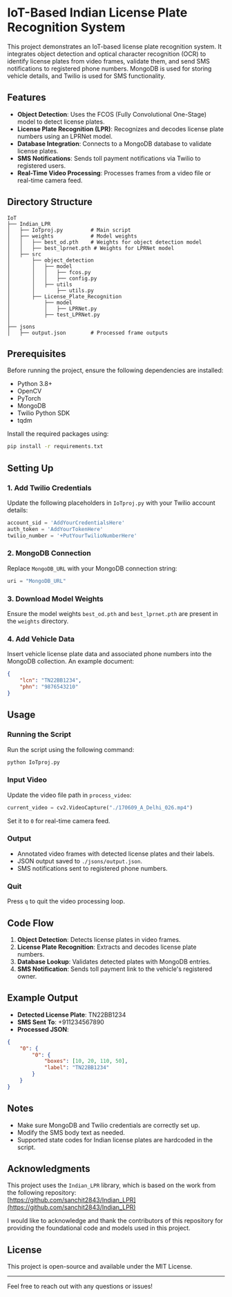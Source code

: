 # IoT-Based Indian License Plate Recognition System

This project demonstrates an IoT-based license plate recognition system. It integrates object detection and optical character recognition (OCR) to identify license plates from video frames, validate them, and send SMS notifications to registered phone numbers. MongoDB is used for storing vehicle details, and Twilio is used for SMS functionality.

## Features
- **Object Detection**: Uses the FCOS (Fully Convolutional One-Stage) model to detect license plates.
- **License Plate Recognition (LPR)**: Recognizes and decodes license plate numbers using an LPRNet model.
- **Database Integration**: Connects to a MongoDB database to validate license plates.
- **SMS Notifications**: Sends toll payment notifications via Twilio to registered users.
- **Real-Time Video Processing**: Processes frames from a video file or real-time camera feed.

## Directory Structure
```
IoT
├── Indian_LPR
│   ├── IoTproj.py         # Main script
│   ├── weights            # Model weights
│   │   ├── best_od.pth    # Weights for object detection model
│   │   ├── best_lprnet.pth # Weights for LPRNet model
│   ├── src
│       ├── object_detection
│       │   ├── model
│       │   │   ├── fcos.py
│       │   │   ├── config.py
│       │   ├── utils
│       │       ├── utils.py
│       ├── License_Plate_Recognition
│           ├── model
│           │   ├── LPRNet.py
│           ├── test_LPRNet.py
│
├── jsons
│   ├── output.json        # Processed frame outputs
```

## Prerequisites

Before running the project, ensure the following dependencies are installed:

- Python 3.8+
- OpenCV
- PyTorch
- MongoDB
- Twilio Python SDK
- tqdm

Install the required packages using:

```bash
pip install -r requirements.txt
```

## Setting Up

### 1. Add Twilio Credentials

Update the following placeholders in `IoTproj.py` with your Twilio account details:

```python
account_sid = 'AddYourCredentialsHere'
auth_token = 'AddYourTokenHere'
twilio_number = '+PutYourTwilioNumberHere'
```

### 2. MongoDB Connection

Replace `MongoDB_URL` with your MongoDB connection string:

```python
uri = "MongoDB_URL"
```

### 3. Download Model Weights

Ensure the model weights `best_od.pth` and `best_lprnet.pth` are present in the `weights` directory.

### 4. Add Vehicle Data

Insert vehicle license plate data and associated phone numbers into the MongoDB collection. An example document:

```json
{
    "lcn": "TN22BB1234",
    "phn": "9876543210"
}
```

## Usage

### Running the Script

Run the script using the following command:

```bash
python IoTproj.py
```

### Input Video

Update the video file path in `process_video`:

```python
current_video = cv2.VideoCapture("./170609_A_Delhi_026.mp4")
```
Set it to `0` for real-time camera feed.

### Output

- Annotated video frames with detected license plates and their labels.
- JSON output saved to `./jsons/output.json`.
- SMS notifications sent to registered phone numbers.

### Quit

Press `q` to quit the video processing loop.

## Code Flow

1. **Object Detection**: Detects license plates in video frames.
2. **License Plate Recognition**: Extracts and decodes license plate numbers.
3. **Database Lookup**: Validates detected plates with MongoDB entries.
4. **SMS Notification**: Sends toll payment link to the vehicle's registered owner.

## Example Output

- **Detected License Plate**: TN22BB1234
- **SMS Sent To**: +911234567890
- **Processed JSON**: 

```json
{
    "0": {
        "0": {
            "boxes": [10, 20, 110, 50],
            "label": "TN22BB1234"
        }
    }
}
```

## Notes

- Make sure MongoDB and Twilio credentials are correctly set up.
- Modify the SMS body text as needed.
- Supported state codes for Indian license plates are hardcoded in the script.

## Acknowledgments

This project uses the `Indian_LPR` library, which is based on the work from the following repository:  
[https://github.com/sanchit2843/Indian_LPR](https://github.com/sanchit2843/Indian_LPR)

I would like to acknowledge and thank the contributors of this repository for providing the foundational code and models used in this project.


## License
This project is open-source and available under the MIT License.

---

Feel free to reach out with any questions or issues!
